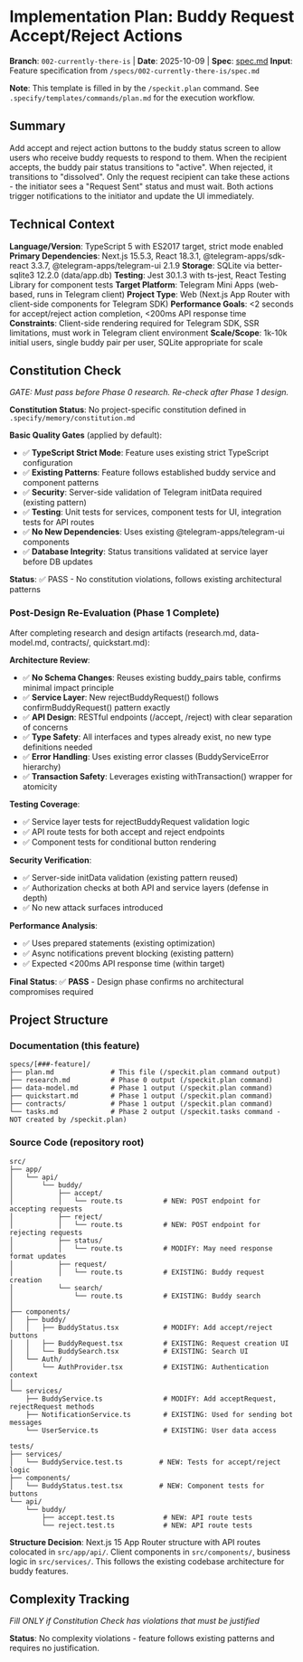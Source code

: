 # Implementation Plan: Buddy Request Accept/Reject Actions

**Branch**: `002-currently-there-is` | **Date**: 2025-10-09 | **Spec**: [spec.md](./spec.md)
**Input**: Feature specification from `/specs/002-currently-there-is/spec.md`

**Note**: This template is filled in by the `/speckit.plan` command. See `.specify/templates/commands/plan.md` for the execution workflow.

## Summary

Add accept and reject action buttons to the buddy status screen to allow users who receive buddy requests to respond to them. When the recipient accepts, the buddy pair status transitions to "active". When rejected, it transitions to "dissolved". Only the request recipient can take these actions - the initiator sees a "Request Sent" status and must wait. Both actions trigger notifications to the initiator and update the UI immediately.

## Technical Context

**Language/Version**: TypeScript 5 with ES2017 target, strict mode enabled
**Primary Dependencies**: Next.js 15.5.3, React 18.3.1, @telegram-apps/sdk-react 3.3.7, @telegram-apps/telegram-ui 2.1.9
**Storage**: SQLite via better-sqlite3 12.2.0 (data/app.db)
**Testing**: Jest 30.1.3 with ts-jest, React Testing Library for component tests
**Target Platform**: Telegram Mini Apps (web-based, runs in Telegram client)
**Project Type**: Web (Next.js App Router with client-side components for Telegram SDK)
**Performance Goals**: <2 seconds for accept/reject action completion, <200ms API response time
**Constraints**: Client-side rendering required for Telegram SDK, SSR limitations, must work in Telegram client environment
**Scale/Scope**: 1k-10k initial users, single buddy pair per user, SQLite appropriate for scale

## Constitution Check

*GATE: Must pass before Phase 0 research. Re-check after Phase 1 design.*

**Constitution Status**: No project-specific constitution defined in `.specify/memory/constitution.md`

**Basic Quality Gates** (applied by default):
- ✅ **TypeScript Strict Mode**: Feature uses existing strict TypeScript configuration
- ✅ **Existing Patterns**: Feature follows established buddy service and component patterns
- ✅ **Security**: Server-side validation of Telegram initData required (existing pattern)
- ✅ **Testing**: Unit tests for services, component tests for UI, integration tests for API routes
- ✅ **No New Dependencies**: Uses existing @telegram-apps/telegram-ui components
- ✅ **Database Integrity**: Status transitions validated at service layer before DB updates

**Status**: ✅ PASS - No constitution violations, follows existing architectural patterns

### Post-Design Re-Evaluation (Phase 1 Complete)

After completing research and design artifacts (research.md, data-model.md, contracts/, quickstart.md):

**Architecture Review**:
- ✅ **No Schema Changes**: Reuses existing buddy_pairs table, confirms minimal impact principle
- ✅ **Service Layer**: New rejectBuddyRequest() follows confirmBuddyRequest() pattern exactly
- ✅ **API Design**: RESTful endpoints (/accept, /reject) with clear separation of concerns
- ✅ **Type Safety**: All interfaces and types already exist, no new type definitions needed
- ✅ **Error Handling**: Uses existing error classes (BuddyServiceError hierarchy)
- ✅ **Transaction Safety**: Leverages existing withTransaction() wrapper for atomicity

**Testing Coverage**:
- ✅ Service layer tests for rejectBuddyRequest validation logic
- ✅ API route tests for both accept and reject endpoints
- ✅ Component tests for conditional button rendering

**Security Verification**:
- ✅ Server-side initData validation (existing pattern reused)
- ✅ Authorization checks at both API and service layers (defense in depth)
- ✅ No new attack surfaces introduced

**Performance Analysis**:
- ✅ Uses prepared statements (existing optimization)
- ✅ Async notifications prevent blocking (existing pattern)
- ✅ Expected <200ms API response time (within target)

**Final Status**: ✅ **PASS** - Design phase confirms no architectural compromises required

## Project Structure

### Documentation (this feature)

```
specs/[###-feature]/
├── plan.md              # This file (/speckit.plan command output)
├── research.md          # Phase 0 output (/speckit.plan command)
├── data-model.md        # Phase 1 output (/speckit.plan command)
├── quickstart.md        # Phase 1 output (/speckit.plan command)
├── contracts/           # Phase 1 output (/speckit.plan command)
└── tasks.md             # Phase 2 output (/speckit.tasks command - NOT created by /speckit.plan)
```

### Source Code (repository root)

```
src/
├── app/
│   └── api/
│       └── buddy/
│           ├── accept/
│           │   └── route.ts          # NEW: POST endpoint for accepting requests
│           ├── reject/
│           │   └── route.ts          # NEW: POST endpoint for rejecting requests
│           ├── status/
│           │   └── route.ts          # MODIFY: May need response format updates
│           ├── request/
│           │   └── route.ts          # EXISTING: Buddy request creation
│           └── search/
│               └── route.ts          # EXISTING: Buddy search
│
├── components/
│   ├── buddy/
│   │   ├── BuddyStatus.tsx           # MODIFY: Add accept/reject buttons
│   │   ├── BuddyRequest.tsx          # EXISTING: Request creation UI
│   │   └── BuddySearch.tsx           # EXISTING: Search UI
│   └── Auth/
│       └── AuthProvider.tsx          # EXISTING: Authentication context
│
└── services/
    ├── BuddyService.ts               # MODIFY: Add acceptRequest, rejectRequest methods
    ├── NotificationService.ts        # EXISTING: Used for sending bot messages
    └── UserService.ts                # EXISTING: User data access

tests/
├── services/
│   └── BuddyService.test.ts         # NEW: Tests for accept/reject logic
├── components/
│   └── BuddyStatus.test.tsx         # NEW: Component tests for buttons
└── api/
    └── buddy/
        ├── accept.test.ts            # NEW: API route tests
        └── reject.test.ts            # NEW: API route tests
```

**Structure Decision**: Next.js 15 App Router structure with API routes colocated in `src/app/api/`. Client components in `src/components/`, business logic in `src/services/`. This follows the existing codebase architecture for buddy features.

## Complexity Tracking

*Fill ONLY if Constitution Check has violations that must be justified*

**Status**: No complexity violations - feature follows existing patterns and requires no justification.

